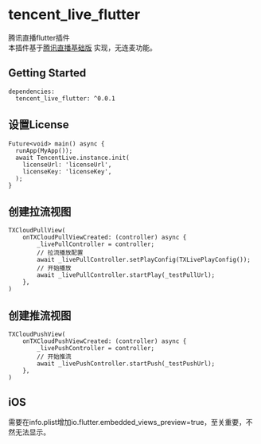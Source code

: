 # tencent_live_flutter

腾讯直播flutter插件  
本插件基于[腾讯直播基础版](https://cloud.tencent.com/document/product/454)  实现，无连麦功能。


## Getting Started
```
dependencies:
  tencent_live_flutter: ^0.0.1
```


## 设置License  
```
Future<void> main() async {
  runApp(MyApp());
  await TencentLive.instance.init(
    licenseUrl: 'licenseUrl',
    licenseKey: 'licenseKey',
  );
}
```  
## 创建拉流视图  
```
TXCloudPullView(
    onTXCloudPullViewCreated: (controller) async {
        _livePullController = controller;
        // 拉流播放配置
        await _livePullController.setPlayConfig(TXLivePlayConfig());
        // 开始播放
        await _livePullController.startPlay(_testPullUrl);
    },
)  
```  
## 创建推流视图  
```
TXCloudPushView(
    onTXCloudPushViewCreated: (controller) async {
        _livePushController = controller;
        // 开始推流
        await _livePushController.startPush(_testPushUrl);
    },
)
```

## iOS
需要在info.plist增加io.flutter.embedded_views_preview=true，至关重要，不然无法显示。

